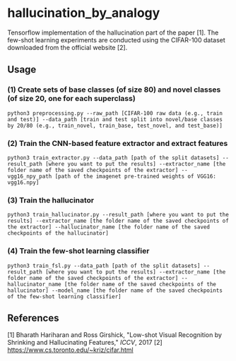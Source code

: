 # hallucination_by_analogy
Tensorflow implementation of the hallucination part of the paper [1]. The few-shot learning experiments are conducted using the CIFAR-100 dataset downloaded from the official website [2].

## Usage
### (1) Create sets of base classes (of size 80) and novel classes (of size 20, one for each superclass)
```
python3 preprocessing.py --raw_path [CIFAR-100 raw data (e.g., train and test)] --data_path [train and test split into novel/base classes by 20/80 (e.g., train_novel, train_base, test_novel, and test_base)]
```

### (2) Train the CNN-based feature extractor and extract features
```
python3 train_extractor.py --data_path [path of the split datasets] --result_path [where you want to put the results] --extractor_name [the folder name of the saved checkpoints of the extractor] --vgg16_npy_path [path of the imagenet pre-trained weights of VGG16: vgg16.npy]
```

### (3) Train the hallucinator
```
python3 train_hallucinator.py --result_path [where you want to put the results] --extractor_name [the folder name of the saved checkpoints of the extractor] --hallucinator_name [the folder name of the saved checkpoints of the hallucinator]
```

### (4) Train the few-shot learning classifier
```
python3 train_fsl.py --data_path [path of the split datasets] --result_path [where you want to put the results] --extractor_name [the folder name of the saved checkpoints of the extractor] --hallucinator_name [the folder name of the saved checkpoints of the hallucinator] --model_name [the folder name of the saved checkpoints of the few-shot learning classifier]
```

## References
[1] Bharath Hariharan and Ross Girshick, "Low-shot Visual Recognition by Shrinking and Hallucinating Features," *ICCV*, 2017
[2] https://www.cs.toronto.edu/~kriz/cifar.html